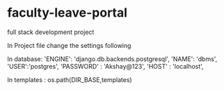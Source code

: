 # faculty-leave-portal
full stack development project

In Project file change the settings following

In database:
'ENGINE': 'django.db.backends.postgresql',
        'NAME': 'dbms',
        'USER':'postgres',
        'PASSWORD' : 'Akshay@123',
        'HOST' : 'localhost',

In templates :
     os.path(DIR_BASE,templates)
